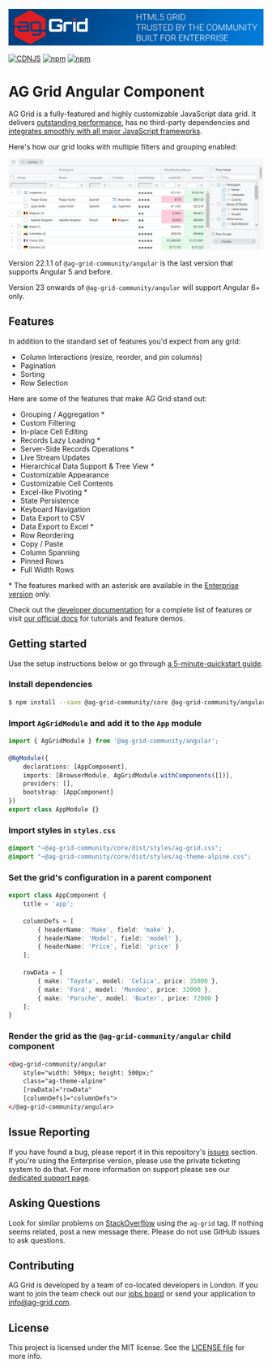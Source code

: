 ![alt text](./github-banner.png "AG Grid")

[![CDNJS](https://img.shields.io/cdnjs/v/ag-grid.svg)](https://cdnjs.com/libraries/ag-grid)
[![npm](https://img.shields.io/npm/dm/ag-grid-community.svg)](https://www.npmjs.com/package/ag-grid-community)
[![npm](https://img.shields.io/npm/dt/ag-grid-community.svg)](https://www.npmjs.com/package/ag-grid-community)

# AG Grid Angular Component

AG Grid is a fully-featured and highly customizable JavaScript data grid.
It delivers [outstanding performance](https://www.ag-grid.com/example.php?utm_source=@ag-grid-community/angular-readme&utm_medium=repository&utm_campaign=github), has no third-party dependencies and [integrates smoothly with all major JavaScript frameworks](https://www.ag-grid.com/documentation/angular/getting-started/?utm_source=@ag-grid-community/angular-readme&utm_medium=repository&utm_campaign=github).

Here's how our grid looks with multiple filters and grouping enabled:

![alt text](./github-grid-demo.jpg "AG Grid demo")

Version 22.1.1 of `@ag-grid-community/angular` is the last version that supports Angular 5 and before.

Version 23 onwards of `@ag-grid-community/angular` will support Angular 6+ only.

## Features

In addition to the standard set of features you'd expect from any grid:

* Column Interactions (resize, reorder, and pin columns)
* Pagination
* Sorting
* Row Selection

Here are some of the features that make AG Grid stand out:

* Grouping / Aggregation *
* Custom Filtering
* In-place Cell Editing
* Records Lazy Loading *
* Server-Side Records Operations *
* Live Stream Updates
* Hierarchical Data Support & Tree View *
* Customizable Appearance
* Customizable Cell Contents
* Excel-like Pivoting *
* State Persistence
* Keyboard Navigation
* Data Export to CSV
* Data Export to Excel *
* Row Reordering
* Copy / Paste
* Column Spanning
* Pinned Rows
* Full Width Rows

\* The features marked with an asterisk are available in the [Enterprise version](https://www.ag-grid.com/license-pricing.php?utm_source=@ag-grid-community/angular-readme&utm_medium=repository&utm_campaign=github) only.

Check out the [developer documentation](https://www.ag-grid.com/documentation/?utm_source=@ag-grid-community/angular-readme&utm_medium=repository&utm_campaign=github) for a complete list of features or visit [our official docs](https://www.ag-grid.com/features-overview/?utm_source=@ag-grid-community/angular-readme&utm_medium=repository&utm_campaign=github) for tutorials and feature demos.

## Getting started

Use the setup instructions below or go through [a 5-minute-quickstart guide](https://www.ag-grid.com/documentation/angular/getting-started/?utm_source=@ag-grid-community/angular-readme&utm_medium=repository&utm_campaign=github).

### Install dependencies

```sh
$ npm install --save @ag-grid-community/core @ag-grid-community/angular
```

### Import `AgGridModule` and add it to the `App` module

```ts
import { AgGridModule } from '@ag-grid-community/angular';

@NgModule({
	declarations: [AppComponent],
	imports: [BrowserModule, AgGridModule.withComponents([])],
	providers: [],
	bootstrap: [AppComponent]
})
export class AppModule {}
```

### Import styles in `styles.css`

```scss
@import "~@ag-grid-community/core/dist/styles/ag-grid.css";
@import "~@ag-grid-community/core/dist/styles/ag-theme-alpine.css";
```

### Set the grid's configuration in a parent component

```ts
export class AppComponent {
	title = 'app';

	columnDefs = [
		{ headerName: 'Make', field: 'make' },
		{ headerName: 'Model', field: 'model' },
		{ headerName: 'Price', field: 'price' }
	];

	rowData = [
		{ make: 'Toyota', model: 'Celica', price: 35000 },
		{ make: 'Ford', model: 'Mondeo', price: 32000 },
		{ make: 'Porsche', model: 'Boxter', price: 72000 }
	];
}
```

### Render the grid as the `@ag-grid-community/angular` child component

```html
<@ag-grid-community/angular
	style="width: 500px; height: 500px;"
	class="ag-theme-alpine"
	[rowData]="rowData"
	[columnDefs]="columnDefs">
</@ag-grid-community/angular>
```

## Issue Reporting

If you have found a bug, please report it in this repository's [issues](https://github.com/ag-grid/ag-grid/issues) section. If you're using the Enterprise version, please use the private ticketing system to do that. For more information on support please see our [dedicated support page](https://www.ag-grid.com/support.php?utm_source=@ag-grid-community/angular-readme&utm_medium=repository&utm_campaign=github).

## Asking Questions

Look for similar problems on [StackOverflow](https://stackoverflow.com/questions/tagged/ag-grid) using the `ag-grid` tag. If nothing seems related, post a new message there. Please do not use GitHub issues to ask questions.

## Contributing

AG Grid is developed by a team of co-located developers in London. If you want to join the team check out our [jobs board](https://www.ag-grid.com/ag-grid-jobs-board/?utm_source=@ag-grid-community/angular-readme&utm_medium=repository&utm_campaign=github) or send your application to info@ag-grid.com.

## License

This project is licensed under the MIT license. See the [LICENSE file](./LICENSE.txt) for more info.